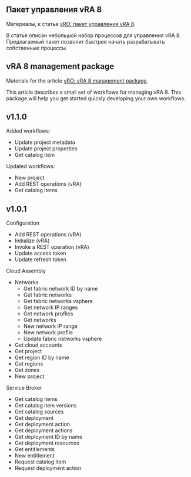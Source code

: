 ## Пакет управления vRA 8

Материалы, к статье [vRO: пакет управления vRA 8](https://as.zabedu.ru/virtual/vmware/vrealize/vro-vra).

В статье описан небольшой набор процессов для управления vRA 8. Предлагаемый пакет позволит быстрее начать разрабатывать собственные процессы.

## vRA 8 management package

Materials for the article [vRO: vRA 8 management package](https://as.zabedu.ru/virtual/vmware/vrealize/vro-vra).

This article describes a small set of workflows for managing vRA 8. This package will help you get started quickly developing your own workflows.

## v1.1.0

Added workflows:
* Update project metadata
* Update project properties
* Get catalog item

Updated workflows:
* New project
* Add REST operations (vRA)
* Get catalog items

## v1.0.1

Configuration
* Add REST operations (vRA)
* Initialize (vRA)
* Invoke a REST operation (vRA)
* Update access token
* Update refresh token

Cloud Assembly
* Networks
  * Get fabric network ID by name
  * Get fabric networks
  * Get fabric networks vsphere
  * Get network IP ranges
  * Get network profiles
  * Get networks
  * New network IP range
  * New network profile
  * Update fabric networks vsphere
* Get cloud accounts
* Get project
* Get region ID by name
* Get regions
* Get zones
* New project

Service Broker
  * Get catalog items
  * Get catalog item versions
  * Get catalog sources
  * Get deployment
  * Get deployment action
  * Get deployment actions
  * Get deployment ID by name
  * Get deployment resources
  * Get entitlements
  * New entitlement
  * Request catalog item
  * Request deployment action